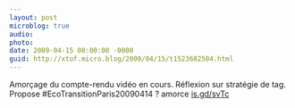 ```yaml
---
layout: post
microblog: true
audio: 
photo: 
date: 2009-04-15 00:00:00 -0000
guid: http://xtof.micro.blog/2009/04/15/t1523682504.html
---
```

Amorçage du compte-rendu vidéo en cours. Réflexion sur stratégie de tag. Propose #EcoTransitionParis20090414 ? amorce [is.gd/svTc](http://is.gd/svTc)
